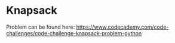 # Knapsack
Problem can be found here: https://www.codecademy.com/code-challenges/code-challenge-knapsack-problem-python
